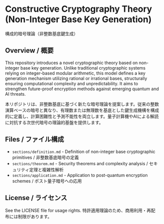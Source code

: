 # Constructive Cryptography Theory (Non-Integer Base Key Generation)
構成的暗号理論（非整数基底鍵生成）

## Overview / 概要
This repository introduces a novel cryptographic theory based on non-integer base key generation. Unlike traditional cryptographic systems relying on integer-based modular arithmetic, this model defines a key generation mechanism utilizing rational or irrational bases, structurally ensuring computational complexity and unpredictability. It aims to strengthen future-proof encryption methods against emerging quantum and AI threats.

本リポジトリは、非整数基底に基づく新たな暗号理論を提案します。従来の整数演算ベースの暗号と異なり、有理数または無理数を基底とした鍵生成機構を構成的に定義し、計算困難性と予測不能性を両立します。量子計算機やAIによる解読に対抗する次世代暗号の理論的基盤を提供します。

## Files / ファイル構成
- `sections/definition.md` - Definition of non-integer base cryptographic primitives / 非整数基底暗号の定義
- `sections/theorem.md` - Security theorems and complexity analysis / セキュリティ定理と複雑性解析
- `sections/application.md` - Application to post-quantum encryption schemes / ポスト量子暗号への応用

## License / ライセンス
See the LICENSE file for usage rights. 特許適用理論のため、商用利用・再配布には制限があります。
